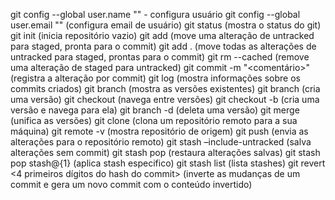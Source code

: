 git config --global user.name "<nome>" - configura usuário
git config --global user.email "<email>" (configura email de usuário)
git status (mostra o status do git)
git init (inicia repositório vazio)
git add <arquivo> (move uma alteração de untracked para staged, pronta para o commit)
git add . (move todas as alterações de untracked para staged, prontas para o commit)
git rm --cached <arquivo> (remove uma alteração de staged para untracked)
git commit -m "<comentário>" (registra a alteração por commit)
git log (mostra informações sobre os commits criados)
git branch (mostra as versões existentes)
git branch <nome da branch> (cria uma versão)
git checkout <nome da branch> (navega entre versões)
git checkout -b <nome da branch> (cria uma versão e navega para ela)
git branch -d <nome da branch> (deleta uma versão)
git merge <nome da branch a ser importada> (unifica as versões)
git clone <chave SSH> (clona um repositório remoto para a sua máquina)
git remote -v (mostra repositório de origem)
git push (envia as alterações para o repositório remoto)
git stash –include-untracked (salva alterações sem commit)
git stash pop (restaura alterações salvas)
git stash pop stash@{1} (aplica stash especifico)
git stash list (lista stashes)
git revert <4 primeiros dígitos do hash do commit> (inverte as mudanças de um commit e gera um novo commit com o conteúdo invertido) 
